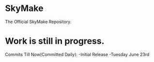 # SkyMake
The Official SkyMake Repository.

# Work is still in progress.
Commits Till Now(Committed Daily):
-Initial Release
-Tuesday June 23rd

